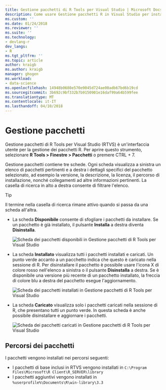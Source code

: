 ```yaml
---
title: Gestione pacchetti di R Tools per Visual Studio | Microsoft Docs
description: Come usare Gestione pacchetti R in Visual Studio per installare e gestire pacchetti R.
ms.custom: ''
ms.date: 01/24/2018
ms.reviewer: ''
ms.suite: ''
ms.technology:
- devlang-r
dev_langs:
- R
ms.tgt_pltfrm: ''
ms.topic: article
author: kraigb
ms.author: kraigb
manager: ghogen
ms.workload:
- data-science
ms.openlocfilehash: 14948b0680e570e9045d724ae00adb67bd6b19cd
ms.sourcegitcommit: 3b692c9bf332b7b9150901e16daf99a64b599fee
ms.translationtype: MT
ms.contentlocale: it-IT
ms.lasthandoff: 04/10/2018
---
```

# <a name="package-manager"></a>Gestione pacchetti

Gestione pacchetti di R Tools per Visual Studio (RTVS) è un'interfaccia utente per la gestione dei pacchetti R. Per aprire questo strumento, selezionare **R Tools > Finestre > Pacchetti** o premere CTRL + 7.

Gestione pacchetti contiene tre schede. Ogni scheda visualizza a sinistra un elenco di pacchetti pertinenti e a destra i dettagli specifici del pacchetto selezionato, ad esempio la versione, la descrizione, la licenza, il percorso di installazione, nonché collegamenti ad altre informazioni pertinenti. La casella di ricerca in alto a destra consente di filtrare l'elenco.

> [!Tip]
> Il termine nella casella di ricerca rimane attivo quando si passa da una scheda all'altra.

- La scheda **Disponibile** consente di sfogliare i pacchetti da installare. Se un pacchetto è già installato, il pulsante **Installa** a destra diventa **Disinstalla**.

    ![Scheda dei pacchetti disponibili in Gestione pacchetti di R Tools per Visual Studio](media/package-manager-available.png)

- La scheda **Installato** visualizza tutti i pacchetti installati e caricati. Un punto verde accanto a un pacchetto indica che questo è caricato nella sessione di R. Per disinstallare il pacchetto è possibile usare l'icona X di colore rosso nell'elenco a sinistra o il pulsante **Disinstalla** a destra. Se è disponibile una versione più recente di un pacchetto installato, la freccia di colore blu a destra del pacchetto esegue l'aggiornamento.

    ![Scheda dei pacchetti installati in Gestione pacchetti di R Tools per Visual Studio](media/package-manager-installed.png)

- La scheda **Caricato** visualizza solo i pacchetti caricati nella sessione di R, che presentano tutti un punto verde. In questa scheda è anche possibile disinstallare e aggiornare i pacchetti.

    ![Scheda dei pacchetti caricati in Gestione pacchetti di R Tools per Visual Studio](media/package-manager-loaded.png)

## <a name="package-locations"></a>Percorsi dei pacchetti

I pacchetti vengono installati nei percorsi seguenti:

- I pacchetti di base inclusi in RTVS vengono installati in `C:\Program Files\Microsoft\R Client\R_SERVER\library`
- I pacchetti aggiuntivi vengono installati in `%userprofile%\Documents\R\win-library\3.3`
